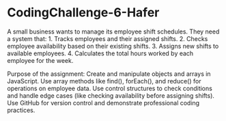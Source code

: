 # CodingChallenge-6-Hafer
A small business wants to manage its employee shift schedules. They need a system that: 1. Tracks employees and their assigned shifts. 2. Checks employee availability based on their existing shifts. 3. Assigns new shifts to available employees. 4. Calculates the total hours worked by each employee for the week.

Purpose of the assignment:
Create and manipulate objects and arrays in JavaScript.
Use array methods like find(), forEach(), and reduce() for operations on employee data.
Use control structures to check conditions and handle edge cases (like checking availability before assigning shifts).
Use GitHub for version control and demonstrate professional coding practices.
